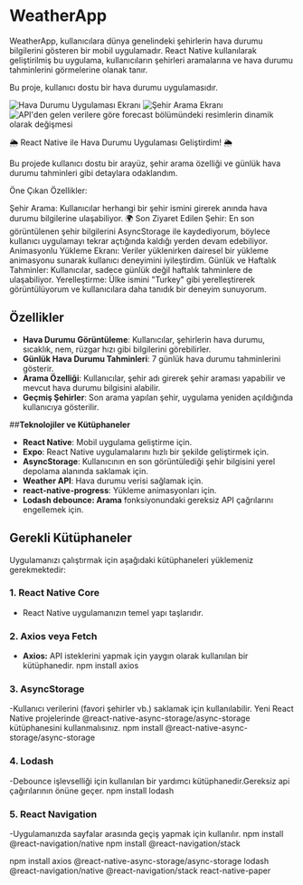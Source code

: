 # WeatherApp
WeatherApp, kullanıcılara dünya genelindeki şehirlerin hava durumu bilgilerini gösteren bir mobil uygulamadır. React Native kullanılarak geliştirilmiş bu uygulama, kullanıcıların şehirleri aramalarına ve hava durumu tahminlerini görmelerine olanak tanır.


Bu proje, kullanıcı dostu bir hava durumu uygulamasıdır.

![Hava Durumu Uygulaması Ekranı](https://github.com/actjacob/WeatherApp/blob/master/Readme/weatherapplinkdn1.jpg)
![Şehir Arama Ekranı](https://github.com/actjacob/WeatherApp/blob/master/Readme/wearherapplinkdn.jpg)
![API'den gelen verilere göre forecast bölümündeki resimlerin dinamik olarak değişmesi](https://github.com/actjacob/WeatherApp/blob/master/Readme/forecast%C4%B1amagesap%C4%B1linkdn.jpg)




🌦️ React Native ile Hava Durumu Uygulaması Geliştirdim! 🌦️

Bu projede kullanıcı dostu bir arayüz, şehir arama özelliği ve günlük hava durumu tahminleri gibi detaylara odaklandım.

Öne Çıkan Özellikler:

Şehir Arama: Kullanıcılar herhangi bir şehir ismini girerek anında hava durumu bilgilerine ulaşabiliyor. 🌍
Son Ziyaret Edilen Şehir: En son görüntülenen şehir bilgilerini AsyncStorage ile kaydediyorum, böylece kullanıcı uygulamayı tekrar açtığında kaldığı yerden devam edebiliyor.
Animasyonlu Yükleme Ekranı: Veriler yüklenirken dairesel bir yükleme animasyonu sunarak kullanıcı deneyimini iyileştirdim.
Günlük ve Haftalık Tahminler: Kullanıcılar, sadece günlük değil haftalık tahminlere de ulaşabiliyor.
Yerelleştirme: Ülke ismini "Turkey" gibi yerelleştirerek görüntülüyorum ve kullanıcılara daha tanıdık bir deneyim sunuyorum.
## Özellikler

- **Hava Durumu Görüntüleme**: Kullanıcılar, şehirlerin hava durumu, sıcaklık, nem, rüzgar hızı gibi bilgilerini görebilirler.
- **Günlük Hava Durumu Tahminleri**: 7 günlük hava durumu tahminlerini gösterir.
- **Arama Özelliği**: Kullanıcılar, şehir adı girerek şehir araması yapabilir ve mevcut hava durumu bilgisini alabilir.
- **Geçmiş Şehirler**: Son arama yapılan şehir, uygulama yeniden açıldığında kullanıcıya gösterilir.


##**Teknolojiler ve Kütüphaneler**

- **React Native**: Mobil uygulama geliştirme için.
- **Expo**: React Native uygulamalarını hızlı bir şekilde geliştirmek için.
- **AsyncStorage**: Kullanıcının en son görüntülediği şehir bilgisini yerel depolama alanında saklamak için.
- **Weather API**: Hava durumu verisi sağlamak için.
- **react-native-progress**: Yükleme animasyonları için.
- **Lodash debounce: Arama** fonksiyonundaki gereksiz API çağrılarını engellemek için.

## Gerekli Kütüphaneler

Uygulamanızı çalıştırmak için aşağıdaki kütüphaneleri yüklemeniz gerekmektedir:

### 1. **React Native Core**
- React Native uygulamanızın temel yapı taşlarıdır.

### 2. **Axios veya Fetch**
- **Axios:** API isteklerini yapmak için yaygın olarak kullanılan bir kütüphanedir.
  npm install axios

### 3. **AsyncStorage**
-Kullanıcı verilerini (favori şehirler vb.) saklamak için kullanılabilir. Yeni React Native projelerinde @react-native-async-storage/async-storage kütüphanesini kullanmalısınız.
npm install @react-native-async-storage/async-storage

### 4. **Lodash**
-Debounce işlevselliği için kullanılan bir yardımcı kütüphanedir.Gereksiz api çağırılarının önüne geçer.
npm install lodash

### 5. **React Navigation**
-Uygulamanızda sayfalar arasında geçiş yapmak için kullanılır.
npm install @react-navigation/native
npm install @react-navigation/stack


npm install axios @react-native-async-storage/async-storage lodash @react-navigation/native @react-navigation/stack react-native-paper


